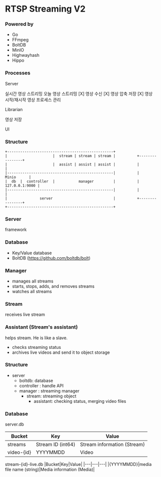 # RTSP Streaming V2

### Powered by

* Go
* FFmpeg
* BoltDB
* MinIO
* Highwayhash
* Hippo

### Processes

Server

실시간 영상 스트리밍
오늘 영상 스트리밍
[X] 영상 수신
[X] 영상 압축 저장
[X] 영상 시작/재시작
영상 프로세스 관리

Librarian

영상 저장

UI




### Structure

```
+-------------------------------------------------+
|                     |  stream | stream | stream |          +----------------+
|                     |  assist | assist | assist |          |                |
|-------------------------------------------------|          |     Minio      |
|  db  |  controller  |           manager         |          | 127.0.0.1:9000 |
|-------------------------------------------------|          |                |
|               server                            |          +----------------+
+-------------------------------------------------+
```

### Server

framework

### Database

- Key/Value database
- BoltDB (https://github.com/boltdb/bolt)

### Manager

- manages all streams
- starts, stops, adds, and removes streams
- watches all streams

### Stream

receives live stream

### Assistant (Stream's assistant)

helps stream. He is like a slave.

- checks streaming status
- archives live videos and send it to object storage

### Structure

* server
    - boltdb: database
    - controller : handle API
    - manager : streaming manager
        - stream: streaming object
            -  assistant: checking status, merging video files


### Database

server.db

|Bucket|Key|Value|
|---|---|---|
|streams|Stream ID (int64)|Stream information (Stream)|
|video-{id}|YYYYMMDD|Video|

stream-{id}-live.db
|Bucket|Key|Value|
|---|---|---|
|{YYYYMMDD}|media file name (string)|Media information (Media)|